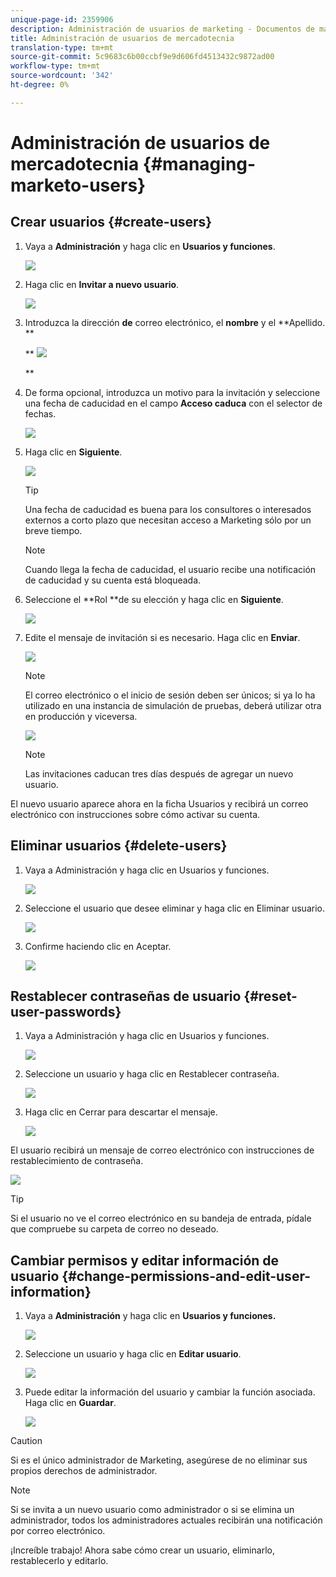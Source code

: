 ```yaml
---
unique-page-id: 2359906
description: Administración de usuarios de marketing - Documentos de marketing - Documentación del producto
title: Administración de usuarios de mercadotecnia
translation-type: tm+mt
source-git-commit: 5c9683c6b00ccbf9e9d606fd4513432c9872ad00
workflow-type: tm+mt
source-wordcount: '342'
ht-degree: 0%

---
```



# Administración de usuarios de mercadotecnia {#managing-marketo-users}

## Crear usuarios {#create-users}

1. Vaya a **Administración** y haga clic en **Usuarios y funciones**.

   ![](assets/image2014-9-9-11-3a34-3a58.png)

1. Haga clic en **Invitar a nuevo usuario**.

   ![](assets/image2014-9-9-11-3a35-3a15.png)

1. Introduzca la dirección **de** correo electrónico, el **nombre** y el **Apellido. **

   ** ![](assets/image2016-5-24-9-3a45-3a30.png)

   **

1. De forma opcional, introduzca un motivo para la invitación y seleccione una fecha de caducidad en el campo **Acceso caduca** con el selector de fechas.

   ![](assets/image2016-6-29-15-3a52-3a18.png)

1. Haga clic en **Siguiente**.

   ![](assets/image2016-5-24-9-3a58-3a10.png)

   >[!TIP]
   >
   >Una fecha de caducidad es buena para los consultores o interesados externos a corto plazo que necesitan acceso a Marketing sólo por un breve tiempo.

   >[!NOTE]
   >
   >Cuando llega la fecha de caducidad, el usuario recibe una notificación de caducidad y su cuenta está bloqueada.

1. Seleccione el **Rol **de su elección y haga clic en **Siguiente**.

   ![](assets/image2016-5-24-10-3a1-3a33.png)

1. Edite el mensaje de invitación si es necesario. Haga clic en **Enviar**.

   ![](assets/image2016-5-24-10-3a3-3a56.png)

   >[!NOTE]
   >
   >El correo electrónico o el inicio de sesión deben ser únicos; si ya lo ha utilizado en una instancia de simulación de pruebas, deberá utilizar otra en producción y viceversa.

   ![](assets/image2016-5-24-10-3a21-3a57.png)

   >[!NOTE]
   >
   >Las invitaciones caducan tres días después de agregar un nuevo usuario.

El nuevo usuario aparece ahora en la ficha Usuarios y recibirá un correo electrónico con instrucciones sobre cómo activar su cuenta.

## Eliminar usuarios {#delete-users}

1. Vaya a Administración y haga clic en Usuarios y funciones.

   ![](assets/image2014-9-9-11-3a36-3a21.png)

1. Seleccione el usuario que desee eliminar y haga clic en Eliminar usuario.

   ![](assets/image2014-9-9-11-3a36-3a36.png)

1. Confirme haciendo clic en Aceptar.

   ![](assets/image2014-9-9-11-3a36-3a51.png)

## Restablecer contraseñas de usuario {#reset-user-passwords}

1. Vaya a Administración y haga clic en Usuarios y funciones.

   ![](assets/image2014-9-9-11-3a41-3a0.png)

1. Seleccione un usuario y haga clic en Restablecer contraseña.

   ![](assets/image2014-9-9-11-3a41-3a19.png)

1. Haga clic en Cerrar para descartar el mensaje.

   ![](assets/image2014-9-9-11-3a41-3a50.png)

El usuario recibirá un mensaje de correo electrónico con instrucciones de restablecimiento de contraseña.

![](assets/image2014-9-9-11-3a45-3a53.png)

>[!TIP]
>
>Si el usuario no ve el correo electrónico en su bandeja de entrada, pídale que compruebe su carpeta de correo no deseado.

## Cambiar permisos y editar información de usuario {#change-permissions-and-edit-user-information}

1. Vaya a **Administración** y haga clic en **Usuarios y funciones.**

   ![](assets/image2014-9-9-11-3a37-3a5.png)

1. Seleccione un usuario y haga clic en **Editar usuario**.

   ![](assets/image2014-9-9-11-3a37-3a16.png)

1. Puede editar la información del usuario y cambiar la función asociada. Haga clic en **Guardar**.

   ![](assets/image2014-9-9-11-3a37-3a31.png)

>[!CAUTION]
>
>Si es el único administrador de Marketing, asegúrese de no eliminar sus propios derechos de administrador.

>[!NOTE]
>
>Si se invita a un nuevo usuario como administrador o si se elimina un administrador, todos los administradores actuales recibirán una notificación por correo electrónico.

¡Increíble trabajo! Ahora sabe cómo crear un usuario, eliminarlo, restablecerlo y editarlo.
